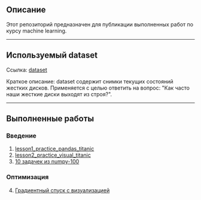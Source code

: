 ## Описание
Этот репозиторий предназначен для публикации выполненных работ по курсу machine learning.
____

## Используемый dataset
Ссылка: [dataset](https://www.kaggle.com/jackywangkaggle/hard-drive-data-and-stats)

Краткое описание: dataset содержит снимки текущих состояний жестких дисков. Применяется с целью ответить на вопрос:
"Как часто наши жесткие диски выходят из строя?".
____

## Выполненные работы

### Введение
1. [lesson1_practice_pandas_titanic](https://github.com/nikitvs/mlcourse.ai/blob/master/jupyter_russian/topic01_pandas_data_analysis/lesson1_practice_pandas_titanic.ipynb)
2. [lesson2_practice_visual_titanic](https://github.com/nikitvs/mlcourse.ai/blob/master/jupyter_russian/topic02_visual_analysis/lesson2_practice_visual_titanic.ipynb)
3. [10 задачек из numpy-100](https://github.com/nikitvs/numpy-100/blob/master/100_Numpy_exercises.ipynb)

### Оптимизация
4. [Градиентный спуск с визуализацией](https://github.com/nikitvs/ML/blob/main/grad_descent_with_visual.ipynb)